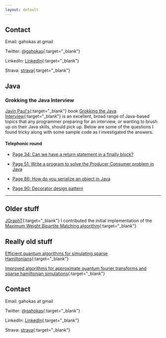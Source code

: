 ```yaml
---
layout: default
---
```


## Contact
Email: gahokas at gmail

Twitter: [@gahokas](https://twitter.com/gahokas){:target="_blank"}

LinkedIn: [LinkedIn](https://www.linkedin.com/in/graemeahokas){:target="_blank"}

Strava: [strava](https://www.strava.com/athletes/1130999){:target="_blank"}


## Java

### Grokking the Java Interview

[Javin Paul's](https://twitter.com/javinpaul){:target="_blank"} book [Grokking the Java Interview](https://gumroad.com/l/QqjGH){:target="_blank"} is an excellent, broad range of Java-based topics that any programmer preparing for an interview, or wanting to brush up on their Java skills, should pick up. Below are some of the questions I found tricky along with some sample code as I investigated the answers.

#### Telephonic round
* [Page 34: Can we have a return statement in a finally block?](grokking/finallyInReturn)

* [Page 51: Write a program to solve the Producer Consumer problem in Java](grokking/producerConsumer)

* [Page 86: How do you serialize an object in Java](grokking/serialization)

* [Page 90: Decorator design pattern](grokking/decoratorPattern)

* * * 

## Older stuff

[JGraphT](https://jgrapht.org/){:target="_blank"} I contributed the initial implementation of the [Maximum Weight Bipartite Matching algorithm](https://jgrapht.org/javadoc/org.jgrapht.core/org/jgrapht/alg/matching/MaximumWeightBipartiteMatching.html){:target="_blank"}

## Really old stuff

[Efficient quantum algorithms for simulating sparse Hamiltonians](https://arxiv.org/abs/quant-ph/0508139){:target="_blank"}

[Improved algorithms for approximate quantum fourier transforms and sparse hamiltonian simulations](https://prism.ucalgary.ca/handle/1880/41417){:target="_blank"}

## Contact
Email: gahokas at gmail

Twitter: [@gahokas](https://twitter.com/gahokas){:target="_blank"}

LinkedIn: [LinkedIn](https://www.linkedin.com/in/graemeahokas){:target="_blank"}

Strava: [strava](https://www.strava.com/athletes/1130999){:target="_blank"}
